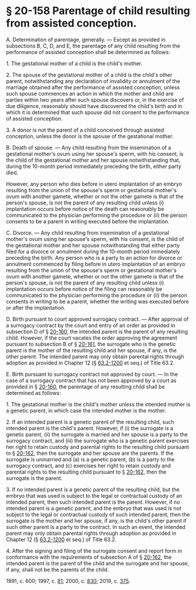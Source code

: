 # § 20-158 Parentage of child resulting from assisted conception.

<p>A. Determination of parentage, generally. — Except as provided in subsections B, C, D, and E, the parentage of any child resulting from the performance of assisted conception shall be determined as follows:</p><p>1. The gestational mother of a child is the child's mother.</p><p>2. The spouse of the gestational mother of a child is the child's other parent, notwithstanding any declaration of invalidity or annulment of the marriage obtained after the performance of assisted conception, unless such spouse commences an action in which the mother and child are parties within two years after such spouse discovers or, in the exercise of due diligence, reasonably should have discovered the child's birth and in which it is determined that such spouse did not consent to the performance of assisted conception.</p><p>3. A donor is not the parent of a child conceived through assisted conception, unless the donor is the spouse of the gestational mother.</p><p>B. Death of spouse. — Any child resulting from the insemination of a gestational mother's ovum using her spouse's sperm, with his consent, is the child of the gestational mother and her spouse notwithstanding that, during the 10-month period immediately preceding the birth, either party died.</p><p>However, any person who dies before in utero implantation of an embryo resulting from the union of the spouse's sperm or gestational mother's ovum with another gamete, whether or not the other gamete is that of the person's spouse, is not the parent of any resulting child unless (i) implantation occurs before notice of the death can reasonably be communicated to the physician performing the procedure or (ii) the person consents to be a parent in writing executed before the implantation.</p><p>C. Divorce. — Any child resulting from insemination of a gestational mother's ovum using her spouse's sperm, with his consent, is the child of the gestational mother and her spouse notwithstanding that either party filed for a divorce or annulment during the 10-month period immediately preceding the birth. Any person who is a party to an action for divorce or annulment commenced by filing before in utero implantation of an embryo resulting from the union of the spouse's sperm or gestational mother's ovum with another gamete, whether or not the other gamete is that of the person's spouse, is not the parent of any resulting child unless (i) implantation occurs before notice of the filing can reasonably be communicated to the physician performing the procedure or (ii) the person consents in writing to be a parent, whether the writing was executed before or after the implantation.</p><p>D. Birth pursuant to court approved surrogacy contract. — After approval of a surrogacy contract by the court and entry of an order as provided in subsection D of § <a href='/vacode/20-160/'>20-160</a>, the intended parent is the parent of any resulting child. However, if the court vacates the order approving the agreement pursuant to subsection B of § <a href='/vacode/20-161/'>20-161</a>, the surrogate who is the genetic parent is the mother of the resulting child and her spouse, if any, is the other parent. The intended parent may only obtain parental rights through adoption as provided in Chapter 12 (§ <a href='/vacode/63.2-1200/'>63.2-1200</a> et seq.) of Title 63.2.</p><p>E. Birth pursuant to surrogacy contract not approved by court. — In the case of a surrogacy contract that has not been approved by a court as provided in § <a href='/vacode/20-160/'>20-160</a>, the parentage of any resulting child shall be determined as follows:</p><p>1. The gestational mother is the child's mother unless the intended mother is a genetic parent, in which case the intended mother is the mother.</p><p>2. If an intended parent is a genetic parent of the resulting child, such intended parent is the child's parent. However, if (i) the surrogate is a genetic parent, (ii) the surrogate is married and her spouse is a party to the surrogacy contract, and (iii) the surrogate who is a genetic parent exercises her right to retain custody and parental rights to the resulting child pursuant to § <a href='/vacode/20-162/'>20-162</a>, then the surrogate and her spouse are the parents. If the surrogate is unmarried and (a) is a genetic parent, (b) is a party to the surrogacy contract, and (c) exercises her right to retain custody and parental rights to the resulting child pursuant to § <a href='/vacode/20-162/'>20-162</a>, then the surrogate is the parent.</p><p>3. If no intended parent is a genetic parent of the resulting child, but the embryo that was used is subject to the legal or contractual custody of an intended parent, then such intended parent is the parent. However, if no intended parent is a genetic parent, and the embryo that was used is not subject to the legal or contractual custody of such intended parent, then the surrogate is the mother and her spouse, if any, is the child's other parent if such other parent is a party to the contract. In such an event, the intended parent may only obtain parental rights through adoption as provided in Chapter 12 (§ <a href='/vacode/63.2-1200/'>63.2-1200</a> et seq.) of Title 63.2.</p><p>4. After the signing and filing of the surrogate consent and report form in conformance with the requirements of subsection A of § <a href='/vacode/20-162/'>20-162</a>, the intended parent is the parent of the child and the surrogate and her spouse, if any, shall not be the parents of the child.</p><p>1991, c. 600; 1997, c. <a href='http://lis.virginia.gov/cgi-bin/legp604.exe?971+ful+CHAP0081'>81</a>; 2000, c. <a href='http://lis.virginia.gov/cgi-bin/legp604.exe?001+ful+CHAP0830'>830</a>; 2019, c. <a href='http://lis.virginia.gov/cgi-bin/legp604.exe?191+ful+CHAP0375'>375</a>.</p>